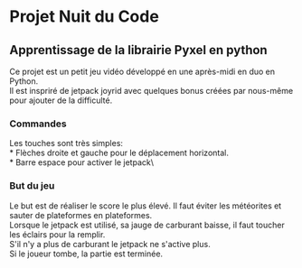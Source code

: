 Projet Nuit du Code 
===============

Apprentissage de la librairie Pyxel en python
-------------------------------------------------------------------

Ce projet est un petit jeu vidéo développé en une après-midi en duo en Python.\
Il est inspriré de jetpack joyrid avec quelques bonus créées par nous-même pour ajouter de la difficulté.

### Commandes
Les touches sont très simples:\
    * Flèches droite et gauche pour le déplacement horizontal.\
    * Barre espace pour activer le jetpack\

### But du jeu
Le but est de réaliser le score le plus élevé. Il faut éviter les météorites et sauter de plateformes en plateformes.\
Lorsque le jetpack est utilisé, sa jauge de carburant baisse, il faut toucher les éclairs pour la remplir.\
S'il n'y a plus de carburant le jetpack ne s'active plus.\
Si le joueur tombe, la partie est terminée.
